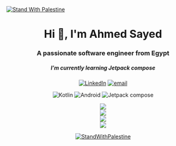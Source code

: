 [![Stand With Palestine](https://raw.githubusercontent.com/TheBSD/StandWithPalestine/main/banner-no-action.svg)](https://thebsd.github.io/StandWithPalestine)

<h1 align="center">Hi 👋, I'm Ahmed Sayed</h1>
<h3 align="center">A passionate software engineer from Egypt</h3>
<h5 align="center"> I’m currently learning Jetpack compose</h3>


<div align="center">

  
[![LinkedIn](https://img.shields.io/badge/LinkedIn-%230077B5.svg?logo=linkedin&logoColor=white)](https://linkedin.com/ahmedsayed95/) 
[![email](https://img.shields.io/badge/Email-D14836?logo=gmail&logoColor=white)](mailto:ahmedsayed0895@gmail.com) 
  
![Kotlin](https://img.shields.io/badge/Kotlin-0095D5?&style=for-the-badge&logo=kotlin&logoColor=white)
![Android](https://img.shields.io/badge/Android-3DDC84?style=for-the-badge&logo=android&logoColor=white)
![Jetpack compose](https://img.shields.io/badge/Jetpack%20Compose-4285F4?style=for-the-badge&logo=Jetpack%20Compose&logoColor=white)






</div>

<div align="center">
  
![](https://github-readme-stats.vercel.app/api/top-langs/?username=Ahmedsayed0895&theme=date_night&hide_border=false&include_all_commits=true&count_private=true&layout=compact)<br/>
![](https://github-readme-stats.vercel.app/api?username=Ahmedsayed0895&theme=date_night&hide_border=false&include_all_commits=true&count_private=true)<br/>
![](https://nirzak-streak-stats.vercel.app/?user=Ahmedsayed0895&theme=date_night&hide_border=false)<br/>
![](https://github-contributor-stats.vercel.app/api?username=Ahmedsayed0895&theme=date_night&hide&combine_all_yearly_contributions=true)

[![StandWithPalestine](https://raw.githubusercontent.com/TheBSD/StandWithPalestine/main/badges/StandWithPalestine.svg)](https://github.com/TheBSD/StandWithPalestine/blob/main/docs/README.md)

</div>


